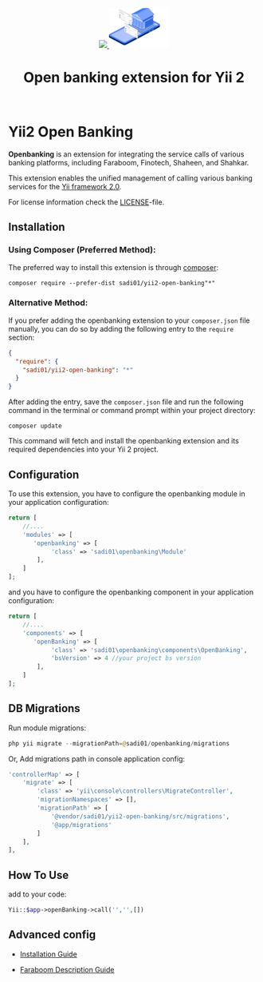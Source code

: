 <p align="center">
    <a href="https://en.wikipedia.org/wiki/Business_intelligence" target="_blank" rel="external">
        <img src="https://raw.githubusercontent.com/Sadi01/yii2-bi-dashboard/master/src/img/yii.png" height="80px">
    </a>
    <a href="" target="_blank" rel="external">
        <img src="https://raw.githubusercontent.com/Sadi01/yii2-open-banking/master/src/img/ob.png" height="80px">
    </a>
    <h1 align="center">Open banking extension for Yii 2</h1>
    <br>
</p>

# Yii2 Open Banking

**Openbanking** is an extension for integrating the service calls of various banking platforms, including Faraboom,
Finotech, Shaheen, and Shahkar.

This extension enables the unified management of calling various banking services for
the [Yii framework 2.0](http://www.yiiframework.com).

For license information check the [LICENSE](LICENSE.md)-file.

Installation
------------

### Using Composer (Preferred Method):

The preferred way to install this extension is through [composer](http://getcomposer.org/download/):

```
composer require --prefer-dist sadi01/yii2-open-banking"*"
```

### Alternative Method:

If you prefer adding the openbanking extension to your `composer.json` file manually, you can do so by adding the
following entry to the `require` section:

```json
{
  "require": {
    "sadi01/yii2-open-banking": "*"
  }
}
```

After adding the entry, save the `composer.json` file and run the following command in the terminal or command prompt
within your project directory:

```
composer update
```

This command will fetch and install the openbanking extension and its required dependencies into your Yii 2 project.

Configuration
-------------

To use this extension, you have to configure the openbanking module in your application configuration:

```php
return [
    //....
    'modules' => [
       'openbanking' => [
            'class' => 'sadi01\openbanking\Module'
        ],
    ]
];
```

and you have to configure the openbanking component in your application configuration:

```php
return [
    //....
    'components' => [
       'openBanking' => [
            'class' => 'sadi01\openbanking\components\OpenBanking',
            'bsVersion' => 4 //your project bs version
        ],
    ]
];
```

DB Migrations
-------------

Run module migrations:

```php
php yii migrate --migrationPath=@sadi01/openbanking/migrations
```

Or, Add migrations path in console application config:

```php
'controllerMap' => [
    'migrate' => [
        'class' => 'yii\console\controllers\MigrateController',
        'migrationNamespaces' => [],
        'migrationPath' => [
            '@vendor/sadi01/yii2-open-banking/src/migrations',
            '@app/migrations'
        ]
    ],
],
```

How To Use
-------------
add to your code:

```php
Yii::$app->openBanking->call('','',[])
```






Advanced config
-------------

- [Installation Guide](./src/guide/installation.md)

- [Faraboom Description Guide](./src/guide/faraboom.md)